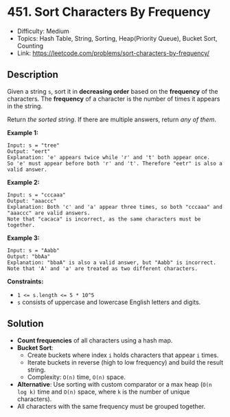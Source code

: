 # 451. Sort Characters By Frequency

- Difficulty: Medium
- Topics: Hash Table, String, Sorting, Heap(Priority Queue), Bucket Sort, Counting
- Link: https://leetcode.com/problems/sort-characters-by-frequency/

## Description

Given a string `s`, sort it in **decreasing order** based on the **frequency** of the characters. The **frequency** of a character is the number of times it appears in the string.

Return _the sorted string_. If there are multiple answers, return _any of them_.

**Example 1:**

```
Input: s = "tree"
Output: "eert"
Explanation: 'e' appears twice while 'r' and 't' both appear once.
So 'e' must appear before both 'r' and 't'. Therefore "eetr" is also a valid answer.
```

**Example 2:**

```
Input: s = "cccaaa"
Output: "aaaccc"
Explanation: Both 'c' and 'a' appear three times, so both "cccaaa" and "aaaccc" are valid answers.
Note that "cacaca" is incorrect, as the same characters must be together.
```

**Example 3:**

```
Input: s = "Aabb"
Output: "bbAa"
Explanation: "bbaA" is also a valid answer, but "Aabb" is incorrect.
Note that 'A' and 'a' are treated as two different characters.
```

**Constraints:**

- `1 <= s.length <= 5 * 10^5`
- `s` consists of uppercase and lowercase English letters and digits.

## Solution

- **Count frequencies** of all characters using a hash map.
- **Bucket Sort**:
  - Create buckets where index `i` holds characters that appear `i` times.
  - Iterate buckets in reverse (high to low frequency) and build the result string.
  - Complexity: `O(n)` time, `O(n)` space.
- **Alternative**: Use sorting with custom comparator or a max heap (`O(n log k)` time and `O(n)` space, where `k` is the number of unique characters).
- All characters with the same frequency must be grouped together.
